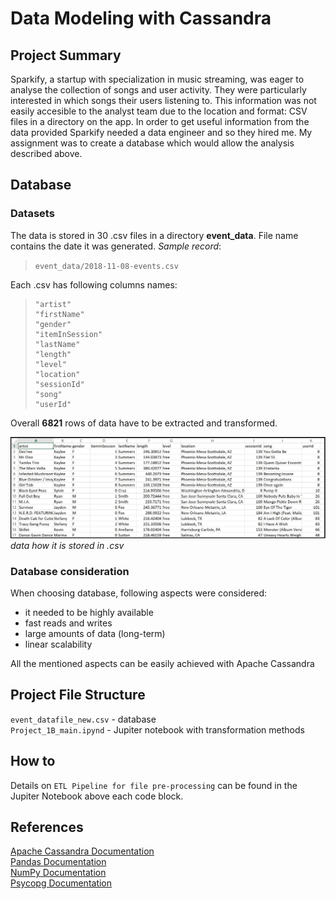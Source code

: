 # Data Modeling with Cassandra

## Project Summary
Sparkify, a startup with specialization in music streaming, was eager to analyse the collection of songs and user activity. They were particularly interested in which songs their users listening to. This information was not easily accesible to the analyst team due to the location and format: CSV files in a directory on the app.
In order to get useful information from the data provided Sparkify needed a data engineer and so they hired me. My assignment was to create a database which would allow the analysis described above.

## Database
### Datasets
The data is stored in 30 .csv files in a directory **event_data**. File name contains the date it was generated.
*Sample record*:
> ```event_data/2018-11-08-events.csv```

Each .csv has following columns names:
> ```
> "artist" 
> "firstName"
> "gender"
> "itemInSession"
> "lastName"
> "length"
> "level"
> "location"
> "sessionId"
> "song"
> "userId"
> ```

Overall **6821** rows of data have to be extracted and transformed.

![data](image_event_datafile_new.jpg)
*data how it is stored in .csv*

### Database consideration
When choosing database, following aspects were considered:
* it needed to be highly available
* fast reads and writes
* large amounts of data (long-term)
* linear scalability

All the mentioned aspects can be easily achieved with Apache Cassandra

## Project File Structure
```event_datafile_new.csv``` - database <br>
```Project_1B_main.ipynd``` - Jupiter notebook with transformation methods

## How to
Details on ```ETL Pipeline for file pre-processing``` can be found in the Jupiter Notebook above each code block.

## References
[Apache Cassandra Documentation](https://cassandra.apache.org/doc/latest/) <br>
[Pandas Documentation](https://pandas.pydata.org/pandas-docs/stable/) <br>
[NumPy Documentation](https://numpy.org/doc/) <br>
[Psycopg Documentation](https://www.psycopg.org/docs/)

